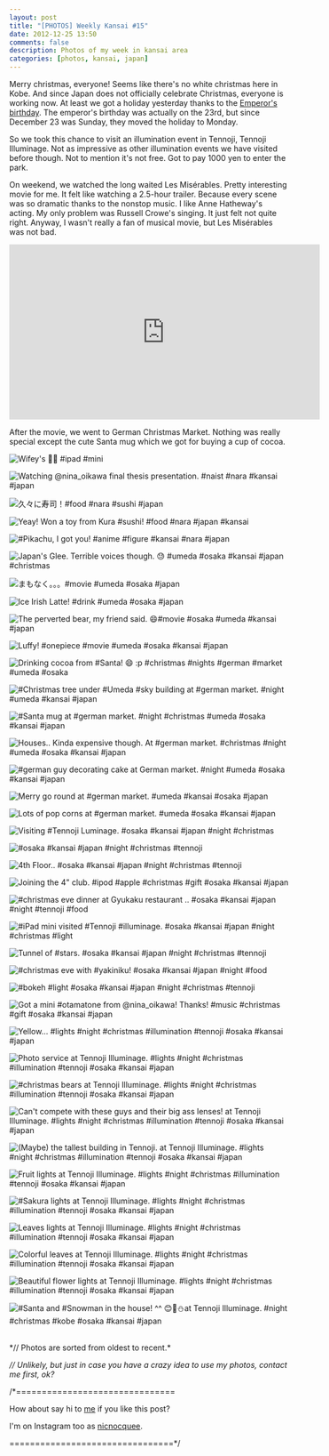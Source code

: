 ```yaml
---
layout: post
title: "[PHOTOS] Weekly Kansai #15"
date: 2012-12-25 13:50
comments: false
description: Photos of my week in kansai area
categories: [photos, kansai, japan]
---
```


Merry christmas, everyone! Seems like there's no white christmas here in Kobe. And since Japan does not officially celebrate Christmas, everyone is working now. At least we got a holiday yesterday thanks to the [Emperor's birthday](http://en.wikipedia.org/wiki/Akihito). The emperor's birthday was actually on the 23rd, but since December 23 was Sunday, they moved the holiday to Monday. 

So we took this chance to visit an illumination event in Tennoji, Tennoji Illuminage. Not as impressive as other illumination events we have visited before though. Not to mention it's not free. Got to pay 1000 yen to enter the park.

On weekend, we watched the long waited Les Misérables. Pretty interesting movie for me. It felt like watching a 2.5-hour trailer. Because every scene was so dramatic thanks to the nonstop music. I like Anne Hatheway's acting. My only problem was Russell Crowe's singing. It just felt not quite right. Anyway, I wasn't really a fan of musical movie, but Les Misérables was not bad. 

<div class="video-container">
<iframe width="560" height="315" src="http://www.youtube.com/embed/EkHHHUk8RCw" frameborder="0" allowfullscreen></iframe>
</div>

After the movie, we went to German Christmas Market. Nothing was really special except the cute Santa mug which we got for buying a cup of cocoa.


![Wifey's 💞😁 #ipad #mini](http://distilleryimage1.s3.amazonaws.com/3f5e957049e811e288ea22000a1f9318_7.jpg) 
 
 <!-- more -->
 
![Watching @nina_oikawa final thesis presentation. #naist #nara #kansai #japan](http://distilleryimage9.s3.amazonaws.com/2d9e37864a7011e2bc0822000a1f9737_7.jpg) 
 
 
![久々に寿司！#food #nara #sushi #japan](http://distilleryimage5.s3.amazonaws.com/32ffb03a4a8711e2b70422000a9d0df6_7.jpg) 
 
 
![Yeay! Won a toy from Kura #sushi! #food #nara #japan #kansai](http://distilleryimage6.s3.amazonaws.com/1849b7fc4a9311e2bf8b22000a1fb004_7.jpg) 
 
 
![#Pikachu, I got you! #anime #figure #kansai #nara #japan](http://distilleryimage11.s3.amazonaws.com/0a1b8c484a9611e28df322000a1f9367_7.jpg) 
 
 
![Japan's Glee. Terrible voices though. 😓 #umeda #osaka #kansai #japan #christmas](http://distilleryimage2.s3.amazonaws.com/bad3c0164c0611e2a03b22000a1f92d6_7.jpg) 
 
 
![まもなく。。。#movie #umeda #osaka #japan](http://distilleryimage9.s3.amazonaws.com/3d5a88824c0a11e299af22000a9e29bc_7.jpg) 
 
 
![Ice Irish Latte! #drink #umeda #osaka #japan](http://distilleryimage4.s3.amazonaws.com/8b3e0b004c0a11e2b44322000a1f92df_7.jpg) 
 
 
![The perverted bear, my friend said. 😄#movie #osaka #umeda #kansai #japan](http://distilleryimage1.s3.amazonaws.com/db8000f04c0a11e29a0922000a1f8c1a_7.jpg) 
 
 
![Luffy! #onepiece #movie #umeda #osaka #kansai #japan](http://distilleryimage9.s3.amazonaws.com/4530fdf64c0b11e2873222000a1f9e77_7.jpg) 
 
 
![Drinking cocoa from #Santa! 😄 :p #christmas #nights #german #market #umeda #osaka](http://distilleryimage3.s3.amazonaws.com/1fc850e44c3011e2aaa222000a1fb843_7.jpg) 
 
 
![#Christmas tree under #Umeda #sky building at #german market. #night #umeda #kansai #japan](http://distilleryimage6.s3.amazonaws.com/f136406e4c3011e2957722000a1f9a39_7.jpg) 
 
 
![#Santa mug at #german market. #night #christmas #umeda #osaka #kansai #japan](http://distilleryimage0.s3.amazonaws.com/624341e44c3111e284c322000a1fbca9_7.jpg) 
 
 
![Houses.. Kinda expensive though. At #german market. #christmas #night #umeda #osaka #kansai #japan](http://distilleryimage10.s3.amazonaws.com/4024abf04c3811e29f5522000a9f14ae_7.jpg) 
 
 
![#german  guy decorating cake at German market. #night #umeda #osaka #kansai #japan](http://distilleryimage5.s3.amazonaws.com/73e484e24c3811e2a15422000a9f19a4_7.jpg) 
 
 
![Merry go round at #german market. #umeda #kansai #osaka #japan](http://distilleryimage8.s3.amazonaws.com/a58db19e4c3811e28dba22000a1f97e5_7.jpg) 
 
 
![Lots of pop corns at #german market. #umeda #osaka #kansai #japan](http://distilleryimage7.s3.amazonaws.com/f54144084c3811e2b4d922000a1fae83_7.jpg) 
 
 
![Visiting #Tennoji Luminage. #osaka #kansai #japan #night #christmas](http://distilleryimage9.s3.amazonaws.com/5c4891924dab11e2bd9a22000a9f14ba_7.jpg) 
 
 
![#osaka #kansai #japan #night #christmas #tennoji](http://distilleryimage1.s3.amazonaws.com/bc5fe18e4dab11e2a94522000a1fbc56_7.jpg) 
 
 
![4th Floor.. #osaka #kansai #japan #night #christmas #tennoji](http://distilleryimage2.s3.amazonaws.com/70e211f04db011e2862522000a1f9c96_7.jpg) 
 
 
![Joining the 4" club. #ipod #apple #christmas #gift #osaka #kansai #japan](http://distilleryimage1.s3.amazonaws.com/0ab6edbe4db111e2aacd22000a1f932c_7.jpg) 
 
 
![#christmas eve dinner at Gyukaku restaurant .. #osaka #kansai #japan #night #tennoji #food](http://distilleryimage10.s3.amazonaws.com/acc5daac4db111e2b1d222000a1fb859_7.jpg) 
 
 
![#iPad mini visited #Tennoji #illuminage. #osaka #kansai #japan #night #christmas #light](http://distilleryimage3.s3.amazonaws.com/fdd8acd24db411e2b59422000a9f13f8_7.jpg) 
 
 
![Tunnel of #stars. #osaka #kansai #japan #night #christmas #tennoji](http://distilleryimage2.s3.amazonaws.com/ac8494804db511e2b7ea22000a1f9366_7.jpg) 
 
 
![#christmas eve with #yakiniku! #osaka #kansai #japan #night #food](http://distilleryimage4.s3.amazonaws.com/06f3e0e24db611e2af3622000a9f17ea_7.jpg) 
 
 
![#bokeh #light #osaka #kansai #japan #night #christmas #tennoji](http://distilleryimage1.s3.amazonaws.com/f001c43a4dbf11e2b9c722000a9e07b7_7.jpg) 
 
 
![Got a mini #otamatone from @nina_oikawa! Thanks! #music #christmas #gift #osaka #kansai #japan](http://distilleryimage1.s3.amazonaws.com/8c6cb74c4dc711e2947622000a9e138b_7.jpg) 
 
 
![Yellow... #lights #night #christmas #illumination #tennoji #osaka #kansai #japan](http://distilleryimage5.s3.amazonaws.com/ca9314624dcc11e28a0c22000a9d0ded_7.jpg) 
 
 
![Photo service at Tennoji Illuminage.  #lights #night #christmas #illumination #tennoji #osaka #kansai #japan](http://distilleryimage3.s3.amazonaws.com/175ffa8a4dcd11e2957722000a1f9a39_7.jpg) 
 
 
![#christmas bears at Tennoji Illuminage.  #lights #night #christmas #illumination #tennoji #osaka #kansai #japan](http://distilleryimage10.s3.amazonaws.com/bef38a964dcd11e289de22000a9f1406_7.jpg) 
 
 
![Can't compete with these guys and their big ass lenses! at Tennoji Illuminage.  #lights #night #christmas #illumination #tennoji #osaka #kansai #japan](http://distilleryimage4.s3.amazonaws.com/ddbc39e64dd211e2a77f22000a9e29a0_7.jpg) 
 
 
![(Maybe) the tallest building in Tennoji. at Tennoji Illuminage.  #lights #night #christmas #illumination #tennoji #osaka #kansai #japan](http://distilleryimage3.s3.amazonaws.com/0a1ed6564dd311e2ab4c22000a1faffd_7.jpg) 
 
 
![Fruit lights at Tennoji Illuminage.  #lights #night #christmas #illumination #tennoji #osaka #kansai #japan](http://distilleryimage4.s3.amazonaws.com/34c512624dd311e2b22b22000a1f96e2_7.jpg) 
 
 
![#Sakura lights at Tennoji Illuminage.  #lights #night #christmas #illumination #tennoji #osaka #kansai #japan](http://distilleryimage9.s3.amazonaws.com/6d92ec364dd311e2b5f422000a1f9a34_7.jpg) 
 
 
![Leaves lights at Tennoji Illuminage.  #lights #night #christmas #illumination #tennoji #osaka #kansai #japan](http://distilleryimage0.s3.amazonaws.com/c8aa6be44dd311e28f8322000a9f18ae_7.jpg) 
 
 
![Colorful leaves at Tennoji Illuminage.  #lights #night #christmas #illumination #tennoji #osaka #kansai #japan](http://distilleryimage6.s3.amazonaws.com/ef8cd9224dd311e2a5d322000a1f90e5_7.jpg) 
 
 
![Beautiful flower lights at Tennoji Illuminage.  #lights #night #christmas #illumination #tennoji #osaka #kansai #japan](http://distilleryimage11.s3.amazonaws.com/2f8690ea4dd411e295e122000a9e2965_7.jpg) 
 
 
![#Santa and #Snowman in the house! ^^ 😊🎅⛄at Tennoji Illuminage.  #night #christmas #kobe #osaka #kansai #japan](http://distilleryimage1.s3.amazonaws.com/637d03ac4dd411e2a77722000a1fbc49_7.jpg)




<br/>
*// Photos are sorted from oldest to recent.*

*// Unlikely, but just in case you have a crazy idea to use my photos, contact me first, ok?*

/*===============================

How about say hi to [me](http://twitter.com/nicnocquee) if you like this post?

I'm on Instagram too as [nicnocquee](instagram://user?username=nicnocquee).

================================*/